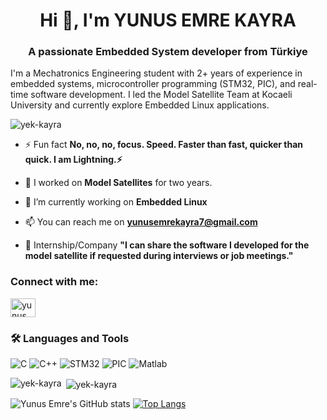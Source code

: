 <h1 align="center">Hi 👋, I'm YUNUS EMRE KAYRA</h1>
<h3 align="center">A passionate Embedded System developer from Türkiye</h3>
I'm a Mechatronics Engineering student with 2+ years of experience in embedded systems, microcontroller programming (STM32, PIC), and real-time software development. I led the Model Satellite Team at Kocaeli University and currently explore Embedded Linux applications.


<p align="left"> <img src="https://komarev.com/ghpvc/?username=yek-kayra&label=Profile%20views&color=0e75b6&style=flat" alt="yek-kayra" /> </p>

- ⚡ Fun fact **No, no, no, focus. Speed. Faster than fast, quicker than quick. I am Lightning.⚡**
  
- 🔭 I worked on **Model Satellites** for two years.
  
- 🔭 I’m currently working on **Embedded Linux** 

- 📫 You can reach me on **yunusemrekayra7@gmail.com**
  
- 💼 Internship/Company **"I can share the software I developed for the model satellite if requested during interviews or job meetings."**

<h3 align="left">Connect with me:</h3>
<p align="left">
<a href="https://linkedin.com/in/yunus-emre-kayra" target="blank"><img align="center" src="https://raw.githubusercontent.com/rahuldkjain/github-profile-readme-generator/master/src/images/icons/Social/linked-in-alt.svg" alt="yunus emre kayra" height="30" width="40" /></a>
</p>

### 🛠️ Languages and Tools

![C](https://img.shields.io/badge/C-00599C?style=flat&logo=c&logoColor=white)
![C++](https://img.shields.io/badge/C++-00599C?style=flat&logo=cplusplus&logoColor=white)
![STM32](https://img.shields.io/badge/STM32-blue?style=flat&logo=stmicroelectronics&logoColor=white)
![PIC](https://img.shields.io/badge/Microchip-PIC-red?style=flat&logo=microchip&logoColor=white)
![Matlab](https://img.shields.io/badge/Matlab-orange?style=flat&logo=Mathworks&logoColor=white)

<p><img align="left" src="https://github-readme-stats.vercel.app/api/top-langs?username=yek-kayra&show_icons=true&locale=en&layout=compact" alt="yek-kayra" /></p>

<p>&nbsp;<img align="center" src="https://github-readme-stats.vercel.app/api?username=yek-kayra&show_icons=true&locale=en" alt="yek-kayra" /></p>

![Yunus Emre's GitHub stats](https://github-readme-stats.vercel.app/api?username=YEK-Kayra&show_icons=true&theme=gruvbox)
[![Top Langs](https://github-readme-stats.vercel.app/api/top-langs/?username=YEK-Kayra&layout=compact)](https://github.com/YEK-Kayra)

